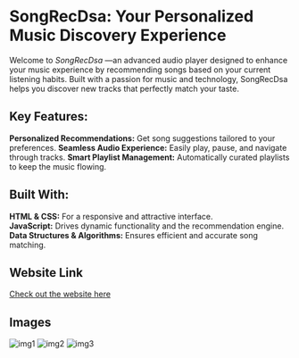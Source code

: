 # SongRecDsa: Your Personalized Music Discovery Experience
Welcome to *SongRecDsa* —an advanced audio player designed to enhance your music experience by recommending songs based on your current listening habits. Built with a passion for music and technology, SongRecDsa helps you discover new tracks that perfectly match your taste.
## Key Features:
**Personalized Recommendations:** 
Get song suggestions tailored to your preferences.
**Seamless Audio Experience:** 
Easily play, pause, and navigate through tracks.
**Smart Playlist Management:**
Automatically curated playlists to keep the music flowing.
## Built With:
**HTML & CSS:** 
For a responsive and attractive interface.<br>
**JavaScript:** 
Drives dynamic functionality and the recommendation engine.
**Data Structures & Algorithms:**
Ensures efficient and accurate song matching.
## Website Link
[Check out the website here](https://yashhatwargit.github.io/SongRecDsa/)
## Images
![img1](https://github.com/user-attachments/assets/e13b794f-a657-4d30-b896-aad1f8b51c53)
![img2](https://github.com/user-attachments/assets/60bb2136-ae3a-4cac-b51c-ddff5efe0b19)
![img3](https://github.com/user-attachments/assets/1acc452f-fb41-4d70-a962-61814c7cd200)
